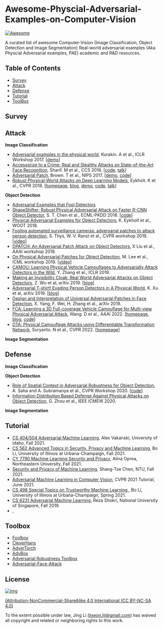 # Awesome-Physcial-Adversarial-Examples-on-Computer-Vision

[![Awesome](https://awesome.re/badge-flat2.svg)](https://awesome.re)

A curated list of awesome Computer-Vision (Image Classification, Object Detection and Image Segmentation) Real-world adversarial examples (Aka Physcial Adversarial examples, PAE) academic and R&D resources. 

## Table of Contents
 - [Survey](#survey)
 - [Attack](#attack)
 - [Defense](#defense)
 - [Tutorial](#tutorial)
 - [ToolBox](#toolbox)


## Survey

## Attack
**Image Classification**
- [Adversarial examples in the physical world](https://arxiv.org/abs/1607.02533), Kurakin. A et al., ICLR Workshop 2017. [[demo](https://www.youtube.com/watch?v=zQ_uMenoBCk)]
- [Accessorize to a Crime: Real and Stealthy Attacks on State-of-the-Art Face Recognition](https://doi.org/10.1145/2976749.2978392), Sharif. M et al., CCS 2016. [[code](https://github.com/mahmoods01/accessorize-to-a-crime), [talk](https://www.youtube.com/watch?v=6Xh1vuwnVhU)]
- [Adversarial Patch](https://arxiv.org/abs/1712.09665), Brown. T et al., NIPS 2017. [[demo](https://www.youtube.com/watch?v=i1sp4X57TL4), [code](https://github.com/cleverhans-lab/cleverhans/tree/master/cleverhans_v3.1.0/examples/adversarial_patch)]
- [Robust Physical-World Attacks on Deep Learning Models](https://arxiv.org/abs/1707.08945), Eykholt. K et al., CVPR 2018. [[homepage](https://iotsecurity.engin.umich.edu/robust-physical-world-attacks-on-deep-learning-visual-classification/), [blog](https://bair.berkeley.edu/blog/2017/12/30/yolo-attack/), [demo](https://www.youtube.com/watch?v=1mJMPqi2bSQ), [code](https://github.com/evtimovi/robust_physical_perturbations), [talk](https://www.youtube.com/watch?v=5CmVbqBSM48)]

**Object Detection**
- [Adversarial Examples that Fool Detectors]()
- [ShapeShifter: Robust Physical Adversarial Attack on Faster R-CNN Object Detector](https://link.springer.com/content/pdf/10.1007%2F978-3-030-10925-7_4.pdf), S. T. Chen et al., ECML-PKDD 2018. [[code](https://github.com/shangtse/robust-physical-attack)]
- [Physical Adversarial Examples for Object Detectors](https://www.usenix.org/system/files/conference/woot18/woot18-paper-eykholt.pdf), K. Eykholt et al., WOOT 2018.
- [Fooling automated surveillance cameras: adversarial patches to attack person detection](https://openaccess.thecvf.com/content_CVPRW_2019/papers/CV-COPS/Thys_Fooling_Automated_Surveillance_Cameras_Adversarial_Patches_to_Attack_Person_Detection_CVPRW_2019_paper.pdf), S. Thys, W. V. Ranst et al., CVPR workshop 2019. [[video](https://www.youtube.com/watch?v=MIbFvK2S9g8)]
- [DPATCH: An Adversarial Patch Attack on Object Detectors](https://arxiv.org/pdf/1806.02299.pdf), X Liu et al., AAAI workshop 2019.
- [On Physical Adversarial Patches for Object Detection](https://arxiv.org/pdf/1906.11897.pdf), M. Lee et al., ICML workshop 2019. [[video](https://www.youtube.com/watch?v=WXnQjbZ1e7Y)]
- [CAMOU: Learning Physical Vehicle Camouflages to Adversarially Attack Detectors in the Wild](https://openreview.net/pdf?id=SJgEl3A5tm), Y. Zhang et al., ICLR 2019.
- [Making an Invisibility Cloak: Real World Adversarial Attacks on Object Detectors](https://arxiv.org/pdf/1910.14667.pdf), Z. Wu et al, arXiv 2019. [[blog](https://www.cs.umd.edu/~tomg/projects/invisible/)]
- [Adversarial T-shirt! Evading Person Detectors in A Physical World](https://arxiv.org/pdf/1910.11099.pdf), K. Xu et al, arXiv 2019. [[blog](https://medium.com/@ODSC/evading-real-time-person-detectors-by-adversarial-t-shirt-8e0149e97e5a)]
- [Design and Interpretation of Universal Adversarial Patches in Face Detection](https://arxiv.org/pdf/1912.05021.pdf), X. Yang, F. Wei, H. Zhang et al., arXiv 2019.
- [FCA: Learning a 3D Full-coverage Vehicle Camouflage for Multi-view Physical Adversarial Attack](https://arxiv.org/abs/2109.07193), Wang. D et al., AAAI 2022. [[homepage](https://idrl-lab.github.io/Full-coverage-camouflage-adversarial-attack/), [blog](https://mp.weixin.qq.com/s/Bgjj0fyxAKWX31_X2IjdEg), [code](https://github.com/idrl-lab/Full-coverage-camouflage-adversarial-attack/tree/gh-pages/src)]
- [DTA: Physical Camouflage Attacks using Differentiable Transformation Network](https://arxiv.org/abs/2203.09831), Suryanto. N et al., CVPR 2022. [[homepage](https://islab-ai.github.io/dta-cvpr2022/)]

**Image Segmentation**

## Defense
**Image Classification**

**Object Detection**
- [Role of Spatial Context in Adversarial Robustness for Object Detection](https://openaccess.thecvf.com/content_CVPRW_2020/papers/w47/Saha_Role_of_Spatial_Context_in_Adversarial_Robustness_for_Object_Detection_CVPRW_2020_paper.pdf), A. Saha and A. Subramanya et al., CVPR Workshop 2020. [[code](https://github.com/UMBCvision/Contextual-Adversarial-Patches)]
- [Information Distribution Based Defense Against Physical Attacks on Object Detection](https://ieeexplore.ieee.org/stamp/stamp.jsp?tp=&arnumber=9105983), G. Zhou et al., IEEE ICMEW 2020.

**Image Segmentation**

## Tutorial
- [CS 404/504 Adversarial Machine Learning](https://www.webpages.uidaho.edu/vakanski/CS_504.html), Alex Vakanski, University of Idaho, Fall 2021.
- [CS 562 Advanced Topics in Security, Privacy and Machine Learning](https://aisecure.github.io/TEACHING/CS562/CS562.html), Bo Li, University of Illinois at Urbana-Champaign, Fall 2021.
- [CY 7790 Machine Learning Security and Privacy](https://www.ccs.neu.edu/home/alina/classes/Fall2021/), Alina Oprea, Northeastern University, Fall 2021.
- [Security and Privacy of Machine Learning](), Shang-Tse Chen, NTU, Fall 2021.
- [Adversarial Machine Learning in Computer Vision](https://advmlincv.github.io/cvpr21-tutorial/), CVPR 2021 Tutorial, June 2021.
- [CS 498 Special Topics on Trustworthy Machine Learning
](https://courses.grainger.illinois.edu/cs498lb1/sp2021/), Bo Li, University of Illinois at Urbana-Champaign, Spring 2021.
- [CS 6231 Adversarial Machine Learning](https://www.comp.nus.edu.sg/~reza/courses/cs6231/), Reza Shokri, National University of Singapore, Fall 2019.
- [](), 

## Toolbox
- [Foolbox](https://github.com/bethgelab/foolbox)
- [CleverHans](https://github.com/tensorflow/cleverhans)
- [AdverTorch](https://github.com/BorealisAI/advertorch)
- [AdvBox](https://github.com/advboxes/AdvBox)
- [Adversarial Robustness Toolbox](https://github.com/IBM/adversarial-robustness-toolbox)
- [Adversarial-Face-Attack](https://github.com/ppwwyyxx/Adversarial-Face-Attack)

## License
[![img](https://camo.githubusercontent.com/d81c1a80f6c3d68d5f1a80b016db6802aa480411/68747470733a2f2f692e6372656174697665636f6d6d6f6e732e6f72672f6c2f62792d6e632d73612f342e302f38307831352e706e67)](https://camo.githubusercontent.com/d81c1a80f6c3d68d5f1a80b016db6802aa480411/68747470733a2f2f692e6372656174697665636f6d6d6f6e732e6f72672f6c2f62792d6e632d73612f342e302f38307831352e706e67) 

[(Attribution-NonCommercial-ShareAlike 4.0 International (CC BY-NC-SA 4.0)](https://creativecommons.org/licenses/by-nc-sa/4.0/deed.en)

To the extent possible under law, Jing Li (lixeon.lij@gmail.com) has waived all copyright and related or neighboring rights to this work.
